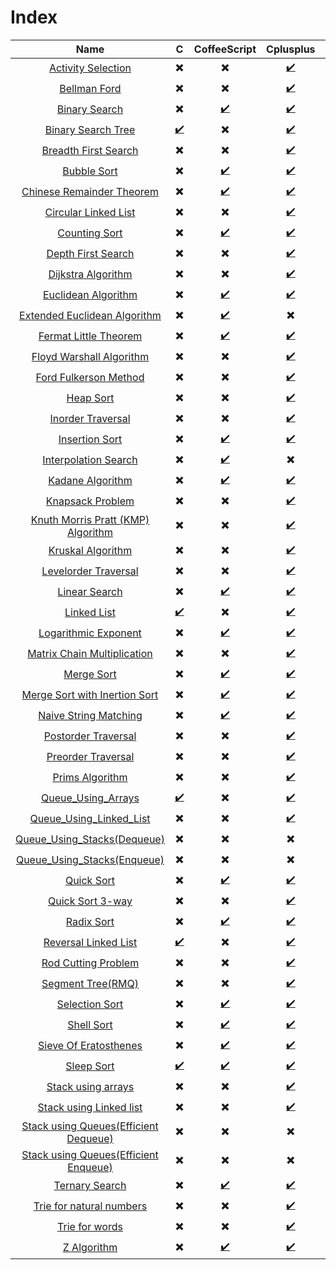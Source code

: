 # Index

| Name | C | CoffeeScript | Cplusplus | CSharp | Java | JavaScript | PHP | Python | Ruby |
| :---: | :---: | :---: | :---: | :---: | :---: | :---: | :---: | :---: | :---: |
| [Activity Selection](Activity_Selection) | :heavy_multiplication_x: | :heavy_multiplication_x: | [:heavy_check_mark:](Activity_Selection/Activity_Selection.cpp) | :heavy_multiplication_x: | [:heavy_check_mark:](Activity_Selection/Activity_Selection.java) | :heavy_multiplication_x: | :heavy_multiplication_x: | :heavy_multiplication_x: | :heavy_multiplication_x: |
| [Bellman Ford](Bellmanford_Algorithm) | :heavy_multiplication_x: | :heavy_multiplication_x: | [:heavy_check_mark:](Bellmanford_Algorithm/Bellmanford.cpp) | :heavy_multiplication_x: | :heavy_multiplication_x: | :heavy_multiplication_x: | :heavy_multiplication_x: | :heavy_multiplication_x: | :heavy_multiplication_x: |
| [Binary Search](Binary_Search) | :heavy_multiplication_x: | [:heavy_check_mark:](Binary_Search/Binary_Search.coffee) | [:heavy_check_mark:](Binary_Search/Binary_Search.cpp) | [:heavy_check_mark:](Binary_Search/Binary_Search.cs) | [:heavy_check_mark:](Binary_Search/Binary_Search.java) | [:heavy_check_mark:](Binary_Search/Binary_Search.js) | [:heavy_check_mark:](Binary_Search/Binary_Search.php) | [:heavy_check_mark:](Binary_Search/Binary_Search.py) | [:heavy_check_mark:](Binary_Search/Binary_Search.rb) |
| [Binary Search Tree](Binary_Search_Trees) | [:heavy_check_mark:](Binary_Search_Trees/BinarySearchTree.c) | :heavy_multiplication_x: | [:heavy_check_mark:](Binary_Search_Trees/BinarySearchTree.cpp) | [:heavy_check_mark:](Binary_Search_Trees/BinarySearchTree.cs) | [:heavy_check_mark:](Binary_Search_Trees/BinarySearchTree.java) | :heavy_multiplication_x: | :heavy_multiplication_x: | [:heavy_check_mark:](Binary_Search_Trees/BinarySearchTree.py) | :heavy_multiplication_x: |
| [Breadth First Search](Breadth_First_Search) | :heavy_multiplication_x: | :heavy_multiplication_x: | [:heavy_check_mark:](Breadth_First_Search/Breadth_First_Search.cpp) | :heavy_multiplication_x: | [:heavy_check_mark:](Breadth_First_Search/BreadthFirstSearch.java) | :heavy_multiplication_x: | :heavy_multiplication_x: | [:heavy_check_mark:](Breadth_First_Search/Breadth_First_Search.py) | :heavy_multiplication_x: |
| [Bubble Sort](Bubble_Sort) | :heavy_multiplication_x: | [:heavy_check_mark:](Bubble_Sort/Bubble_Sort.coffee) | [:heavy_check_mark:](Bubble_Sort/Bubble_Sort.cpp) | [:heavy_check_mark:](Bubble_Sort/Bubble_Sort.cs) | [:heavy_check_mark:](Bubble_Sort/Bubble_Sort.java) | [:heavy_check_mark:](Bubble_Sort/Bubble_Sort.js) | [:heavy_check_mark:](Bubble_Sort/Bubble_Sort.php) | [:heavy_check_mark:](Bubble_Sort/Bubble_Sort.py) | :heavy_multiplication_x: |
| [Chinese Remainder Theorem](Chinese_Remainder_Theorem) | :heavy_multiplication_x: | [:heavy_check_mark:](Chinese_Remainder_Theorem/Chinese_Remainder_Theorem.coffee) | [:heavy_check_mark:](Chinese_Remainder_Theorem/Chinese_Remainder_Theorem.cpp) | [:heavy_check_mark:](Chinese_Remainder_Theorem/Chinese_Remainder_Theorem.cs) | [:heavy_check_mark:](Chinese_Remainder_Theorem/Chinese_Remainder_Theorem.java) | :heavy_multiplication_x: | :heavy_multiplication_x: | [:heavy_check_mark:](Chinese_Remainder_Theorem/Chinese_Remainder_Theorem.py) | :heavy_multiplication_x: |
| [Circular Linked List](Circular_Linked_List) | :heavy_multiplication_x: | :heavy_multiplication_x: | [:heavy_check_mark:](Circular_Linked_List/Circular_Linked_List.cpp) | :heavy_multiplication_x: | :heavy_multiplication_x: | :heavy_multiplication_x: | :heavy_multiplication_x: | :heavy_multiplication_x: | :heavy_multiplication_x: |
| [Counting Sort](Counting_Sort) | :heavy_multiplication_x: | [:heavy_check_mark:](Counting_Sort/Counting_Sort.coffee) | [:heavy_check_mark:](Counting_Sort/Counting_Sort.cpp) | [:heavy_check_mark:](Counting_Sort/Counting_Sort.cs) | [:heavy_check_mark:](Counting_Sort/Counting_Sort.java) | [:heavy_check_mark:](Counting_Sort/Counting_Sort.js) | [:heavy_check_mark:](Counting_Sort/Counting_Sort.php) | [:heavy_check_mark:](Counting_Sort/Counting_Sort.py) | :heavy_multiplication_x: |
| [Depth First Search](Depth_First_Search) | :heavy_multiplication_x: | :heavy_multiplication_x: | [:heavy_check_mark:](Depth_First_Search/Depth_First_Search.cpp) | :heavy_multiplication_x: | :heavy_multiplication_x: | :heavy_multiplication_x: | :heavy_multiplication_x: | [:heavy_check_mark:](Depth_First_Search/Depth_First_Search.py) | :heavy_multiplication_x: |
| [Dijkstra Algorithm](Dijkstra_Algorithm) | :heavy_multiplication_x: | :heavy_multiplication_x: | [:heavy_check_mark:](Dijkstra_Algorithm/Dijkstra_Algorithm.cpp) | [:heavy_check_mark:](Dijkstra_Algorithm/Dijkstra_Algorithm.java) | :heavy_multiplication_x: | :heavy_multiplication_x: | :heavy_multiplication_x: | [:heavy_check_mark:](Dijkstra_Algorithm/Dijkstra_Algorithm.py) | :heavy_multiplication_x: |
| [Euclidean Algorithm](Euclidean_Algorithm) | :heavy_multiplication_x: | [:heavy_check_mark:](Euclidean_Algorithm/Euclidean_Algorithm.coffee) | [:heavy_check_mark:](Euclidean_Algorithm/Euclidean_Algorithm.cpp) | [:heavy_check_mark:](Euclidean_Algorithm/Euclidean_Algorithm.cs) | [:heavy_check_mark:](Euclidean_Algorithm/Euclidean_Algorithm.java) | :heavy_multiplication_x: | [:heavy_check_mark:](Euclidean_Algorithm/Euclidean_Algorithm.php) | [:heavy_check_mark:](Euclidean_Algorithm/Euclidean_Algorithm.py) | :heavy_multiplication_x: |
| [Extended Euclidean Algorithm](Extended_Euclidean_Algorithm) | :heavy_multiplication_x: | [:heavy_check_mark:](Extended_Euclidean_Algorithm/Extended_Euclidean_Algorithm.coffee) | :heavy_multiplication_x: | [:heavy_check_mark:](Extended_Euclidean_Algorithm/Extended_Euclidean_Algorithm.cs) | :heavy_multiplication_x: | :heavy_multiplication_x: | :heavy_multiplication_x: | [:heavy_check_mark:](Extended_Euclidean_Algorithm/Extended_Euclidean_Algorithm.py) | :heavy_multiplication_x: |
| [Fermat Little Theorem](Fermat_Little_Theorem) | :heavy_multiplication_x: | [:heavy_check_mark:](Fermat_Little_Theorem/Fermat_Little_Theorem.coffee) | [:heavy_check_mark:](Fermat_Little_Theorem/Fermat_Little_Theorem.cpp) | :heavy_multiplication_x: | :heavy_multiplication_x: | :heavy_multiplication_x: | :heavy_multiplication_x: | [:heavy_check_mark:](Fermat_Little_Theorem/Fermat_Little_Theorem.py) | [:heavy_check_mark:](Fermat_Little_Theorem/Fermat_Little_Theorem.rb) |
| [Floyd Warshall Algorithm](Floyd_Warshall_Algorithm) | :heavy_multiplication_x: | :heavy_multiplication_x: | [:heavy_check_mark:](Floyd_Warshall_Algorithm/Floyd_Warshall_Algorithm.cpp) | :heavy_multiplication_x: | [:heavy_check_mark:](Floyd_Warshall_Algorithm/Floyd_Warshall_Algorithm.java) | :heavy_multiplication_x: | :heavy_multiplication_x: | :heavy_multiplication_x: | :heavy_multiplication_x: |
| [Ford Fulkerson Method](Ford_Fulkerson_Method) | :heavy_multiplication_x: | :heavy_multiplication_x: | [:heavy_check_mark:](Ford_Fulkerson_Method/Ford_Fulkerson_Method.cpp) | :heavy_multiplication_x: | :heavy_multiplication_x: | :heavy_multiplication_x: | :heavy_multiplication_x: | :heavy_multiplication_x: | :heavy_multiplication_x: |
| [Heap Sort](Heap_Sort) | :heavy_multiplication_x: | :heavy_multiplication_x: | [:heavy_check_mark:](Heap_Sort/Heap_Sort.cpp) | [:heavy_check_mark:](Heap_Sort/Heap_Sort.cs) | [:heavy_check_mark:](Heap_Sort/Heap_Sort.java) | :heavy_multiplication_x: | :heavy_multiplication_x: | [:heavy_check_mark:](Heap_Sort/Heap_Sort.py) | :heavy_multiplication_x: |
| [Inorder Traversal](Tree_Inorder_Traversal) | :heavy_multiplication_x: | :heavy_multiplication_x: | [:heavy_check_mark:](Tree_Inorder_Traversal/Tree_Inorder_Traversal.cpp) | :heavy_multiplication_x: | [:heavy_check_mark:](Tree_Inorder_Traversal/Tree_Inorder_Traversal.java) | :heavy_multiplication_x: | :heavy_multiplication_x: | [:heavy_check_mark:](Tree_Inorder_Traversal/Tree_Inorder_Traversal.py) | :heavy_multiplication_x: |
| [Insertion Sort](Insertion_Sort) | :heavy_multiplication_x: | [:heavy_check_mark:](Insertion_Sort/Insertion_Sort.coffee) | [:heavy_check_mark:](Insertion_Sort/Insertion_Sort.cpp) | [:heavy_check_mark:](Insertion_Sort/Insertion_Sort.cs) | [:heavy_check_mark:](Insertion_Sort/Insertion_Sort.java) | :heavy_multiplication_x: | :heavy_multiplication_x: | [:heavy_check_mark:](Insertion_Sort/Insertion_Sort.py) | [:heavy_check_mark:](Insertion_Sort/Insertion_Sort.rb) |
| [Interpolation Search](Interpolation_Search) | :heavy_multiplication_x: | [:heavy_check_mark:](Interpolation_Search/Interpolation_Search.coffee) | :heavy_multiplication_x: | [:heavy_check_mark:](Interpolation_Search/Interpolation_Search.java) | [:heavy_check_mark:](Interpolation_Search/Interpolation_Search.js) | :heavy_multiplication_x: | [:heavy_check_mark:](Interpolation_Search/Interpolation_Search.php) | [:heavy_check_mark:](Interpolation_Search/Interpolation_Search.py) | :heavy_multiplication_x: |
| [Kadane Algorithm](Kadane_Algorithm) | :heavy_multiplication_x: | [:heavy_check_mark:](Kadane_Algorithm/Kadane_Algorithm.coffee) |  [:heavy_check_mark:](Kadane_Algorithm/Kadane_Algorithm.cpp) | [:heavy_check_mark:](Kadane_Algorithm/Kadane_Algorithm.cs) | [:heavy_check_mark:](Kadane_Algorithm/Kadane_Algorithm.java) | :heavy_multiplication_x: | :heavy_multiplication_x: | [:heavy_check_mark:](Kadane_Algorithm/Kadane_Algorithm.py) | :heavy_multiplication_x: |
| [Knapsack Problem](Knapsack) | :heavy_multiplication_x: | :heavy_multiplication_x: | [:heavy_check_mark:](Knapsack/Knapsack_DP.cpp) | :heavy_multiplication_x: | :heavy_multiplication_x: | :heavy_multiplication_x: | :heavy_multiplication_x: | :heavy_multiplication_x: | :heavy_multiplication_x: |
| [Knuth Morris Pratt (KMP) Algorithm](Knuth_Morris_Pratt_Algorithm) | :heavy_multiplication_x: | :heavy_multiplication_x: | [:heavy_check_mark:](Knuth_Morris_Pratt_Algorithm/KMP.cpp) | [:heavy_check_mark:](Knuth_Morris_Pratt_Algorithm/KMP.cs) | :heavy_multiplication_x: | :heavy_multiplication_x: | :heavy_multiplication_x: | [:heavy_check_mark:](Knuth_Morris_Pratt_Algorithm/KMP.py) | :heavy_multiplication_x: |
| [Kruskal Algorithm](Kruskal_Algorithm) | :heavy_multiplication_x: | :heavy_multiplication_x: | [:heavy_check_mark:](Kruskal_Algorithm/Kruskal_Algorithm.cpp) | :heavy_multiplication_x: | [:heavy_check_mark:](Kruskal_Algorithm/Kruskal_OOP/Kruskal/src/kruskal) | :heavy_multiplication_x: | :heavy_multiplication_x: | :heavy_multiplication_x: | :heavy_multiplication_x: |
| [Levelorder Traversal](Tree_Levelorder_Traversal) | :heavy_multiplication_x: | :heavy_multiplication_x: | [:heavy_check_mark:](Tree_Levelorder_Traversal/Tree_Levelorder_Traversal.cpp) | :heavy_multiplication_x: | [:heavy_check_mark:](Tree_Levelorder_Traversal/Tree_Levelorder_Traversal.java) | :heavy_multiplication_x: | :heavy_multiplication_x: | [:heavy_check_mark:](Tree_Levelorder_Traversal/Tree_Levelorder_Traversal.py) | :heavy_multiplication_x: |
| [Linear Search](Linear_Search) | :heavy_multiplication_x: | [:heavy_check_mark:](Linear_Search/Linear_Search.coffee) | [:heavy_check_mark:](Linear_Search/Linear_Search.cpp) | [:heavy_check_mark:](Linear_Search/Linear_Search.cs) | [:heavy_check_mark:](Linear_Search/Linear_Search.java) | :heavy_multiplication_x: | [:heavy_check_mark:](Linear_Search/Linear_Search.php) | [:heavy_check_mark:](Linear_Search/Linear_Search.py) | [:heavy_check_mark:](Linear_Search/Linear_Search.rb) |
| [Linked List](Linked_List) | [:heavy_check_mark:](Linked_List/Linked_List.c) | :heavy_multiplication_x: | [:heavy_check_mark:](Linked_List/Linked_List.cpp) | :heavy_multiplication_x: | [:heavy_check_mark:](Linked_List/Linked_List.java) | :heavy_multiplication_x: | :heavy_multiplication_x: | [:heavy_check_mark:](Linked_List/Linked_List.py) | :heavy_multiplication_x: |
| [Logarithmic Exponent](Logarithmic_Exponent) | :heavy_multiplication_x: | [:heavy_check_mark:](Logarithmic_Exponent/Logarithmic_Exponent.coffee) | [:heavy_check_mark:](Logarithmic_Exponent/Logarithmic_Exponent.cpp) | :heavy_multiplication_x: | :heavy_multiplication_x: | :heavy_multiplication_x: | :heavy_multiplication_x: | [:heavy_check_mark:](Logarithmic_Exponent/Logarithmic_Exponent.py) | :heavy_multiplication_x: |
| [Matrix Chain Multiplication](Matrix_Chain_Multiplication) | :heavy_multiplication_x: | :heavy_multiplication_x: | [:heavy_check_mark:](Matrix_Chain_Multiplication/Matrix_Chain_Multiplication_DP.cpp) | :heavy_multiplication_x: | :heavy_multiplication_x: | :heavy_multiplication_x: | :heavy_multiplication_x: | :heavy_multiplication_x: | :heavy_multiplication_x: |
| [Merge Sort](Merge_Sort) | :heavy_multiplication_x: | [:heavy_check_mark:](Merge_Sort/Merge_Sort.coffee) | [:heavy_check_mark:](Merge_Sort/Merge_Sort.cpp) | :heavy_multiplication_x: | [:heavy_check_mark:](Merge_Sort/Merge_Sort.java) | :heavy_multiplication_x: | :heavy_multiplication_x: | [:heavy_check_mark:](Merge_Sort/Merge_Sort.py) | :heavy_multiplication_x: |
| [Merge Sort with Inertion Sort](Merge_With_Insertion_Sort) | :heavy_multiplication_x: | [:heavy_check_mark:](Merge_With_Insertion_Sort/Merge_With_Insertion_Sort.coffee) | [:heavy_check_mark:](Merge_With_Insertion_Sort/Merge_With_Insertion_Sort.cpp) | :heavy_multiplication_x: | :heavy_multiplication_x: | :heavy_multiplication_x: | :heavy_multiplication_x: | [:heavy_check_mark:](Merge_With_Insertion_Sort/Merge_With_Insertion_Sort.py) | :heavy_multiplication_x: |
| [Naive String Matching](Naive_String_Matching) | :heavy_multiplication_x: | [:heavy_check_mark:](Naive_String_Matching/Naive_Approach.coffee) | [:heavy_check_mark:](Naive_String_Matching/Naive_Approach.cpp) | :heavy_multiplication_x: | [:heavy_check_mark:](Naive_String_Matching/Naive_Approach.java) | :heavy_multiplication_x: | [:heavy_check_mark:](Naive_String_Matching/Naive_Approach.php) | [:heavy_check_mark:](Naive_String_Matching/Naive_Approach.py) | :heavy_multiplication_x: |
| [Postorder Traversal](Tree_Postorder_Traversal) | :heavy_multiplication_x: | :heavy_multiplication_x: | [:heavy_check_mark:](Tree_Postorder_Traversal/Tree_Postorder_Traversal.cpp) | :heavy_multiplication_x: | [:heavy_check_mark:](Tree_Postorder_Traversal/Tree_Postorder_Traversal.java) | :heavy_multiplication_x: | :heavy_multiplication_x: | [:heavy_check_mark:](Tree_Postorder_Traversal/Tree_Postorder_Traversal.py) | :heavy_multiplication_x: |
| [Preorder Traversal](Tree_Preorder_Traversal) | :heavy_multiplication_x: | :heavy_multiplication_x: | [:heavy_check_mark:](Tree_Preorder_Traversal/Tree_Preorder_Traversal.cpp) | :heavy_multiplication_x: | [:heavy_check_mark:](Tree_Preorder_Traversal/Tree_Preorder_Traversal.java) | :heavy_multiplication_x: | :heavy_multiplication_x: | [:heavy_check_mark:](Tree_Preorder_Traversal/Tree_Preorder_Traversal.py) | :heavy_multiplication_x: |
| [Prims Algorithm](Prims_Algorithm) | :heavy_multiplication_x: | :heavy_multiplication_x: | [:heavy_check_mark:](Prims_Algorithm/Prims_Algorithm.cpp) | :heavy_multiplication_x: | :heavy_multiplication_x: | :heavy_multiplication_x: | :heavy_multiplication_x: | :heavy_multiplication_x: | :heavy_multiplication_x: |
| [Queue_Using_Arrays](Queue_Using_Arrays) | [:heavy_check_mark:](Queue_Using_Arrays/Queue_Using_Arrays.c) |  :heavy_multiplication_x: | [:heavy_check_mark:](Queue_Using_Arrays/Queue_Using_Arrays.cpp) | :heavy_multiplication_x: | :heavy_multiplication_x: | :heavy_multiplication_x: | :heavy_multiplication_x: | [:heavy_check_mark:](Queue_Using_Arrays/Queue_Using_Arrays.py) | :heavy_multiplication_x: |
| [Queue_Using_Linked_List](Queue_Using_Linked_List) | :heavy_multiplication_x: | :heavy_multiplication_x: | [:heavy_check_mark:](Queue_Using_Linked_List/Queue_Linked_List.cpp) | :heavy_multiplication_x: | :heavy_multiplication_x: | :heavy_multiplication_x: | :heavy_multiplication_x: | :heavy_multiplication_x: | :heavy_multiplication_x: |
| [Queue_Using_Stacks(Dequeue)](Queues_Using_Stacks) | :heavy_multiplication_x: | :heavy_multiplication_x: |  :heavy_multiplication_x: |  :heavy_multiplication_x: | [:heavy_check_mark:](Queues_Using_Stacks/Efficient_Dequeue.java) | :heavy_multiplication_x: | :heavy_multiplication_x: | :heavy_multiplication_x: | :heavy_multiplication_x: |
| [Queue_Using_Stacks(Enqueue)](Queues_Using_Stacks) | :heavy_multiplication_x: | :heavy_multiplication_x: |  :heavy_multiplication_x: |  :heavy_multiplication_x: | [:heavy_check_mark:](Queues_Using_Stacks/Efficient_Enqueue.java) | :heavy_multiplication_x: | :heavy_multiplication_x: | :heavy_multiplication_x: | :heavy_multiplication_x: |
| [Quick Sort](Quick_Sort) | :heavy_multiplication_x: | [:heavy_check_mark:](Quick_Sort/Quick_Sort.coffee) | [:heavy_check_mark:](Quick_Sort/Quick_Sort.cpp) | :heavy_multiplication_x: | [:heavy_check_mark:](Quick_Sort/Quick_Sort.java) | :heavy_multiplication_x: | :heavy_multiplication_x: | [:heavy_check_mark:](Quick_Sort/Quick_Sort.py) | :heavy_multiplication_x: |
| [Quick Sort 3-way](Quicksort%203-way) | :heavy_multiplication_x: | :heavy_multiplication_x: | [:heavy_check_mark:](Quicksort%203-way/Quicksort%203-way.cpp) | :heavy_multiplication_x: | :heavy_multiplication_x: | :heavy_multiplication_x: | :heavy_multiplication_x: | [:heavy_check_mark:](Quicksort%203-way/Quicksort%203-way.py) | :heavy_multiplication_x: |
| [Radix Sort](Radix_Sort) | :heavy_multiplication_x: | [:heavy_check_mark:](Radix_Sort/Radix_Sort.coffee) | [:heavy_check_mark:](Radix_Sort/Radix_Sort.cpp) | :heavy_multiplication_x: | [:heavy_check_mark:](Radix_Sort/Radix_Sort.java) | :heavy_multiplication_x: | :heavy_multiplication_x: | [:heavy_check_mark:](Radix_Sort/Radix_Sort.py) | :heavy_multiplication_x: |
| [Reversal Linked List](Reversal_Linked_List) | [:heavy_check_mark:](Reversal_Linked_List/Reversal_Linked_List.c) | :heavy_multiplication_x: | [:heavy_check_mark:](Reversal_Linked_List/Reversal_Linked_List.cpp) | :heavy_multiplication_x: | [:heavy_check_mark:](Reversal_Linked_List/Reversal_Linked_List.java) | :heavy_multiplication_x: | :heavy_multiplication_x: | :heavy_multiplication_x: | :heavy_multiplication_x: |
| [Rod Cutting Problem](Dynamic_Programming_Rod_Cutting) | :heavy_multiplication_x: | :heavy_multiplication_x: | [:heavy_check_mark:](Dynamic_Programming_Rod_Cutting/Dynamic_Programming_Rod_Cutting.cpp) | [:heavy_check_mark:](Dynamic_Programming_Rod_Cutting/Dynamic_Programming_Rod_Cutting.cs) | [:heavy_check_mark:](Dynamic_Programming_Rod_Cutting/Dynamic_Programming_Rod_Cutting.java) | [:heavy_check_mark:](Dynamic_Programming_Rod_Cutting/Dynamic_Programming_Rod_Cutting.js) | [:heavy_check_mark:](Dynamic_Programming_Rod_Cutting/Dynamic_Programming_Rod_Cutting.php) | [:heavy_check_mark:](Dynamic_Programming_Rod_Cutting/Dynamic_Programming_Rod_Cutting.py) | :heavy_multiplication_x: |
| [Segment Tree(RMQ)](Segment_Tree_RMQ) | :heavy_multiplication_x: | :heavy_multiplication_x: | [:heavy_check_mark:](Segment_Tree_RMQ/Segement_Tree_RMQ.cpp) | :heavy_multiplication_x: | [:heavy_check_mark:](Segment_Tree_RMQ/Segment_Tree_RMQ.java) | :heavy_multiplication_x: | :heavy_multiplication_x: | [:heavy_check_mark:](Segment_Tree_RMQ/Segement_Tree_RMQ.py) | :heavy_multiplication_x: |
| [Selection Sort](Selection_Sort) | :heavy_multiplication_x: | [:heavy_check_mark:](Selection_Sort/Selection_Sort.coffee) | [:heavy_check_mark:](Selection_Sort/Selection_Sort.cpp) | [:heavy_check_mark:](Selection_Sort/Selection_Sort.cs) | [:heavy_check_mark:](Selection_Sort/Selection_Sort.java) | :heavy_multiplication_x: | :heavy_multiplication_x: | [:heavy_check_mark:](Selection_Sort/Selection_Sort.py) | [:heavy_check_mark:](Selection_Sort/Selection_Sort.rb) |
| [Shell Sort](Shell_Sort) | :heavy_multiplication_x: | [:heavy_check_mark:](Shell_Sort/Shell_Sort.coffee) | [:heavy_check_mark:](Shell_Sort/Shell_Sort.cpp) | :heavy_multiplication_x: | [:heavy_check_mark:](Shell_Sort/Shell_Sort.java) | :heavy_multiplication_x: | :heavy_multiplication_x: | [:heavy_check_mark:](Shell_Sort/Shell_Sort.py) | :heavy_multiplication_x: |
| [Sieve Of Eratosthenes](Sieve_Of_Eratosthenes) | :heavy_multiplication_x: | [:heavy_check_mark:](Sieve_Of_Eratosthenes/Sieve_Of_Eratosthenes.coffee) | [:heavy_check_mark:](Sieve_Of_Eratosthenes/Sieve_Of_Eratosthenes.cpp) | :heavy_multiplication_x: | [:heavy_check_mark:](Sieve_Of_Eratosthenes/Sieve_Of_Eratosthenes.java) | :heavy_multiplication_x: | :heavy_multiplication_x: | [:heavy_check_mark:](Sieve_Of_Eratosthenes/Sieve_Of_Eratosthenes.py) | :heavy_multiplication_x: |
| [Sleep Sort](Sleep_Sort) | [:heavy_check_mark:](Sleep_Sort/Sleep_Sort.c) | [:heavy_check_mark:](Sleep_Sort/Sleep_Sort.coffee) | [:heavy_check_mark:](Sleep_Sort/Sleep_Sort.cpp) | :heavy_multiplication_x: | [:heavy_check_mark:](Sleep_Sort/Sleep_Sort.java) | :heavy_multiplication_x: | :heavy_multiplication_x: | [:heavy_check_mark:](Sleep_Sort/Sleep_Sort.py) | :heavy_multiplication_x: |
| [Stack using arrays](Stacks_Using_Arrays) | :heavy_multiplication_x: | :heavy_multiplication_x: | [:heavy_check_mark:](Stacks_Using_Arrays/Stacks.cpp) | :heavy_multiplication_x: | [:heavy_check_mark:](Stacks_Using_Arrays/Stacks.java) | :heavy_multiplication_x: | :heavy_multiplication_x: | [:heavy_check_mark:](Stacks_Using_Arrays/Stacks.py) | :heavy_multiplication_x: |
| [Stack using Linked list](Stacks_Using_Linked_Lists) | :heavy_multiplication_x: | :heavy_multiplication_x: | [:heavy_check_mark:](Stacks_Using_Linked_Lists/Stacks.cpp) | :heavy_multiplication_x: | [:heavy_check_mark:](Stacks_Using_Linked_Lists/Stacks.java) | :heavy_multiplication_x: | :heavy_multiplication_x: | [:heavy_check_mark:](Stacks_Using_Linked_Lists/Stacks.py) | :heavy_multiplication_x: |
| [Stack using Queues(Efficient Dequeue)](Stacks_Using_Queues) | :heavy_multiplication_x: | :heavy_multiplication_x: | :heavy_multiplication_x: | :heavy_multiplication_x: | [:heavy_check_mark:](Stacks_Using_Queues/Efficient_Dequeue.java) | :heavy_multiplication_x: | :heavy_multiplication_x: | :heavy_multiplication_x: | :heavy_multiplication_x: |
| [Stack using Queues(Efficient Enqueue)](Stacks_Using_Queues) | :heavy_multiplication_x: | :heavy_multiplication_x: | :heavy_multiplication_x: | :heavy_multiplication_x: | [:heavy_check_mark:](Stacks_Using_Queues/Efficient_Enqueue.java) | :heavy_multiplication_x: | :heavy_multiplication_x: | :heavy_multiplication_x: | :heavy_multiplication_x: |
| [Ternary Search](Ternary_Search) | :heavy_multiplication_x: | [:heavy_check_mark:](Ternary_Search/Ternary_Search.coffee) | [:heavy_check_mark:](Ternary_Search/Ternary_Search.cpp) | :heavy_multiplication_x: | [:heavy_check_mark:](Ternary_Search/Ternary_Search.java) | :heavy_multiplication_x: | :heavy_multiplication_x: | [:heavy_check_mark:](Ternary_Search/Ternary_Search.py) | :heavy_multiplication_x: |
| [Trie for natural numbers](Trie_For_Natural_Numbers) | :heavy_multiplication_x: | :heavy_multiplication_x: | [:heavy_check_mark:](Trie_For_Natural_Numbers/Trie.cpp) | :heavy_multiplication_x: | :heavy_multiplication_x: | :heavy_multiplication_x: | :heavy_multiplication_x: | :heavy_multiplication_x: | :heavy_multiplication_x: |
| [Trie for words](Trie_For_Words) | :heavy_multiplication_x: | :heavy_multiplication_x: | [:heavy_check_mark:](Trie_For_Words/Trie.cpp) | :heavy_multiplication_x: | :heavy_multiplication_x: | :heavy_multiplication_x: | :heavy_multiplication_x: | :heavy_multiplication_x: | :heavy_multiplication_x: |
| [Z Algorithm](Z_Algorithm) | :heavy_multiplication_x: | [:heavy_check_mark:](Z_Algorithm/Z_Algorithm.coffee) | [:heavy_check_mark:](Z_Algorithm/Z_Algorithm.cpp) | :heavy_multiplication_x: | :heavy_multiplication_x: | :heavy_multiplication_x: | :heavy_multiplication_x: | [:heavy_check_mark:](Z_Algorithm/Z_Algorithm.py) | :heavy_multiplication_x: |
